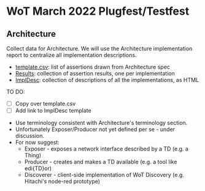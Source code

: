 # WoT March 2022 Plugfest/Testfest
## Architecture
Collect data for Architecture.
We will use the Architecture implementation report to centralize all
implementation descriptions.

* [template.csv](template.csv): list of assertions drawn from Architecture spec
* [Results](Results): collection of assertion results, one per implementation
* [ImplDesc](ImplDesc): collection of descriptions of all the implementations, as HTML

TO DO:
- [ ] Copy over template.csv
- [ ] Add link to ImplDesc template
* Use terminology consistent with Architecture's terminology section.
* Unfortunately Exposer/Producer not yet defined per se - under discussion.
* For now suggest: 
    - Exposer - exposes a network interface described by a TD (e.g. a Thing)
    - Producer - creates and makes a TD available (e.g. a tool like edi{TD}or)
    - Discoverer - client-side implementation of WoT Discovery (e.g. Hitachi's node-red prototype)
